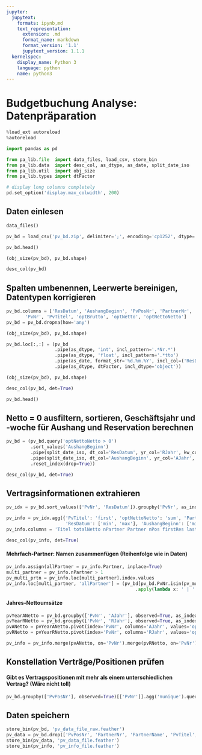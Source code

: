 ```yaml
---
jupyter:
  jupytext:
    formats: ipynb,md
    text_representation:
      extension: .md
      format_name: markdown
      format_version: '1.1'
      jupytext_version: 1.1.1
  kernelspec:
    display_name: Python 3
    language: python
    name: python3
---
```


<!-- #region {"pycharm": {}} -->
# Budgetbuchung Analyse: Datenpräparation
<!-- #endregion -->

```python pycharm={"is_executing": false}
%load_ext autoreload
%autoreload

import pandas as pd

from pa_lib.file  import data_files, load_csv, store_bin
from pa_lib.data  import desc_col, as_dtype, as_date, split_date_iso
from pa_lib.util  import obj_size
from pa_lib.types import dtFactor

# display long columns completely
pd.set_option('display.max_colwidth', 200)
```

<!-- #region {"pycharm": {}} -->
## Daten einlesen
<!-- #endregion -->

```python pycharm={}
data_files()
```

```python pycharm={}
pv_bd = load_csv('pv_bd.zip', delimiter=';', encoding='cp1252', dtype='object')
```

```python pycharm={}
pv_bd.head()
```

```python pycharm={}
(obj_size(pv_bd), pv_bd.shape)
```

```python pycharm={}
desc_col(pv_bd)
```

<!-- #region {"pycharm": {}} -->
## Spalten umbenennen, Leerwerte bereinigen, Datentypen korrigieren
<!-- #endregion -->

```python pycharm={}
pv_bd.columns = ['ResDatum', 'AushangBeginn', 'PvPosNr', 'PartnerNr', 'PartnerName',
       'PvNr', 'PvTitel', 'optBrutto', 'optNetto', 'optNettoNetto']
pv_bd = pv_bd.dropna(how='any')
```

```python pycharm={}
(obj_size(pv_bd), pv_bd.shape)
```

```python pycharm={}
pv_bd.loc[:,:] = (pv_bd
                  .pipe(as_dtype, 'int', incl_pattern='.*Nr.*')
                  .pipe(as_dtype, 'float', incl_pattern='.*tto')
                  .pipe(as_date, format_str='%d.%m.%Y', incl_col=('ResDatum', 'AushangBeginn'))
                  .pipe(as_dtype, dtFactor, incl_dtype='object'))
```

```python pycharm={}
(obj_size(pv_bd), pv_bd.shape)
```

```python pycharm={}
desc_col(pv_bd, det=True)
```

```python pycharm={}
pv_bd.head()
```

<!-- #region {"pycharm": {}} -->
## Netto = 0 ausfiltern, sortieren, Geschäftsjahr und -woche für Aushang und Reservation berechnen
<!-- #endregion -->

```python pycharm={}
pv_bd = (pv_bd.query('optNettoNetto > 0')
         .sort_values('AushangBeginn')
         .pipe(split_date_iso, dt_col='ResDatum', yr_col='RJahr', kw_col='RKw')
         .pipe(split_date_iso, dt_col='AushangBeginn', yr_col='AJahr', kw_col='AKw')
         .reset_index(drop=True))
```

```python pycharm={}
desc_col(pv_bd, det=True)
```

## Vertragsinformationen extrahieren

```python
pv_idx = pv_bd.sort_values(['PvNr', 'ResDatum']).groupby('PvNr', as_index=True)
```

```python
pv_info = pv_idx.agg({'PvTitel': 'first', 'optNettoNetto': 'sum', 'PartnerNr': 'nunique', 'PartnerName': 'last', 'PvPosNr': 'nunique',
                      'ResDatum': ['min', 'max'], 'AushangBeginn': ['min', 'max']})
pv_info.columns = 'Titel totalNetto nPartner Partner nPos firstRes lastRes firstAus lastAus'.split()
```

```python
desc_col(pv_info, det=True)
```

#### Mehrfach-Partner: Namen zusammenfügen (Reihenfolge wie in Daten)

```python
pv_info.assign(allPartner = pv_info.Partner, inplace=True)
multi_partner = pv_info.nPartner > 1
pv_multi_prtn = pv_info.loc[multi_partner].index.values
pv_info.loc[multi_partner, 'allPartner'] = (pv_bd[pv_bd.PvNr.isin(pv_multi_prtn)].groupby('PvNr')['PartnerName']
                                                .apply(lambda x: ' | '.join(x.unique())))
```

#### Jahres-Nettoumsätze

```python
pvYearANetto = pv_bd.groupby(['PvNr', 'AJahr'], observed=True, as_index=False)[['optNettoNetto']].agg('sum')
pvYearRNetto = pv_bd.groupby(['PvNr', 'RJahr'], observed=True, as_index=False)[['optNettoNetto']].agg('sum')
pvANetto = pvYearANetto.pivot(index='PvNr', columns='AJahr', values='optNettoNetto').fillna(0).add_prefix('Netto_Aus_')
pvRNetto = pvYearRNetto.pivot(index='PvNr', columns='RJahr', values='optNettoNetto').fillna(0).add_prefix('Netto_Res_')
```

```python
pv_info = pv_info.merge(pvANetto, on='PvNr').merge(pvRNetto, on='PvNr')
```

<!-- #region {"pycharm": {}} -->
## Konstellation Verträge/Positionen prüfen
<!-- #endregion -->

<!-- #region {"pycharm": {}} -->
#### Gibt es Vertragspositionen mit mehr als einem unterschiedlichen Vertrag? (Wäre nicht toll)
<!-- #endregion -->

```python pycharm={}
pv_bd.groupby(['PvPosNr'], observed=True)[['PvNr']].agg('nunique').query('PvNr > 1')
```

<!-- #region {"pycharm": {}} -->
## Daten speichern
<!-- #endregion -->

```python pycharm={}
store_bin(pv_bd, 'pv_data_file_raw.feather')
pv_data = pv_bd.drop(['PvPosNr', 'PartnerNr', 'PartnerName', 'PvTitel', 'optBrutto', 'optNetto'], axis='columns')
store_bin(pv_data, 'pv_data_file.feather')
store_bin(pv_info, 'pv_info_file.feather')
```

```python

```
